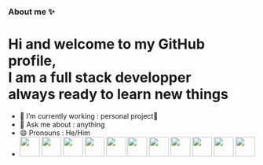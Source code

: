 ### About me ✨
# Hi and welcome to my GitHub profile,<br/>I am a full stack developper <br/>always ready to learn new things

- 🔭 I’m currently working : personal project🥋
- 💬 Ask me about : anything
- 😄 Pronouns : He/Him
- <img src="https://cdn.jsdelivr.net/gh/devicons/devicon/icons/python/python-original.svg" width="40px" />
            <img src="https://cdn.jsdelivr.net/gh/devicons/devicon/icons/html5/html5-original.svg" width="40px" />
            <img src="https://cdn.jsdelivr.net/gh/devicons/devicon/icons/css3/css3-original.svg" width="40px"/>
          <img src="https://cdn.jsdelivr.net/gh/devicons/devicon/icons/c/c-plain.svg" width="40px"/>
          <img src="https://cdn.jsdelivr.net/gh/devicons/devicon/icons/cplusplus/cplusplus-plain.svg" width="40px"/>
          <img src="https://cdn.jsdelivr.net/gh/devicons/devicon/icons/react/react-original.svg" width ="40px"/>
          <img src="https://cdn.jsdelivr.net/gh/devicons/devicon/icons/nextjs/nextjs-original.svg" width ="40px"/>
          <img src="https://cdn.jsdelivr.net/gh/devicons/devicon/icons/mysql/mysql-original-wordmark.svg" width="40px"/>
          <img src="https://cdn.jsdelivr.net/gh/devicons/devicon/icons/php/php-plain.svg" width ="40px"/>
          <img src="https://cdn.jsdelivr.net/gh/devicons/devicon/icons/java/java-original.svg" width="40px"/>
            <img src="https://cdn.jsdelivr.net/gh/devicons/devicon/icons/ruby/ruby-plain.svg" width="40px"/>
          


